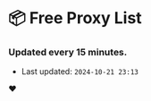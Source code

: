 # :package: Free Proxy List
### Updated every 15 minutes.

- Last updated: `2024-10-21 23:13`

:heart:
